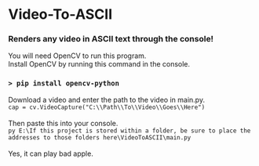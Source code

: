 # Video-To-ASCII
### Renders any video in ASCII text through the console!
You will need OpenCV to run this program.
</br>
Install OpenCV by running this command in the console.
### ``` > pip install opencv-python ```
Download a video and enter the path to the video in main.py.
</br>
```cap = cv.VideoCapture("C:\\Path\\To\\Video\\Goes\\Here")```
</br>
</br>
Then paste this into your console.
</br>
```py E:\If this project is stored within a folder, be sure to place the addresses to those folders here\VideoToASCII\main.py```
</br>
</br>
Yes, it can play bad apple.
